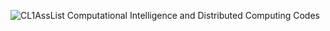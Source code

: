 ![CL1AssList](https://github.com/karanpachorkar/CL3/assets/124232546/a231a7b5-d4a5-43ab-8cbd-c3b143b5548d)
Computational Intelligence and Distributed Computing Codes
